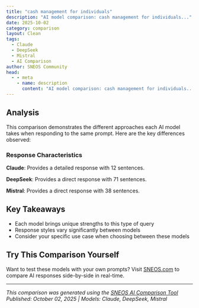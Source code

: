 ```yaml
---
title: "cash management for individuals"
description: "AI model comparison: cash management for individuals..."
date: 2025-10-02
category: comparison
layout: Clean
tags:
  - Claude
  - DeepSeek
  - Mistral
  - AI Comparison
author: SNEOS Community
head:
  - - meta
    - name: description
      content: "AI model comparison: cash management for individuals..."
---
```


<ChatComparison
  title="cash management for individuals"
  prompt="cash management for individuals"
  :responses='{"Claude": "# Cash Management for Individuals\n\nCash management is the process of efficiently handling your liquid funds to ensure you have access to money when needed while maximizing returns and minimizing risk.\n\n## Core Principles\n\n### 1. **Emergency Fund Priority**\n- Maintain 3-6 months of living expenses in easily accessible accounts\n- Keep this separate from other savings goals\n- Consider high-yield savings accounts or money market funds\n\n### 2. **Liquidity Ladder**\nStructure your cash based on when you\u0027ll need it:\n- **Immediate needs** (0-30 days): Checking account\n- **Short-term needs** (1-12 months): High-yield savings, CDs\n- **Medium-term goals** (1-3 years): CDs, treasury bills, money market funds\n\n## Best Cash Management Tools\n\n### **High-Yield Savings Accounts**\n- FDIC insured up to $250,000\n- Currently offering 4-5% APY (rates vary)\n- Easy access to funds\n- Good for emergency funds\n\n### **Money Market Accounts**\n- Higher interest than traditional savings\n- Limited monthly transactions\n- Often require higher minimum balances\n\n### **Certificates of Deposit (CDs)**\n- Fixed interest rates\n- Terms from 3 months to 5\u002B years\n- Early withdrawal penalties\n- Good for funds you won\u0027t need soon\n\n### **Treasury Securities**\n- T-bills (4 weeks to 1 year)\n- Backed by U.S. government\n- Purchased through TreasuryDirect.gov\n- Interest exempt from state/local taxes\n\n## Optimization Strategies\n\n### **Account Allocation**\n- **Checking**: 1-2 months of expenses for daily needs\n- **High-yield savings**: Emergency fund \u002B short-term goals\n- **CDs/T-bills**: Funds you won\u0027t need for 6\u002B months\n\n### **Rate Shopping**\n- Compare APYs regularly\n- Consider online banks for higher rates\n- Watch for promotional rates and requirements\n\n### **Minimize Fees**\n- Choose accounts with no monthly fees\n- Avoid minimum balance penalties\n- Use in-network ATMs\n\n## Common Mistakes to Avoid\n\n- Keeping too much in low-interest checking accounts\n- Not having an adequate emergency fund\n- Chasing rates without considering accessibility\n- Ignoring FDIC insurance limits\n- Not automating savings\n\n## Action Steps\n\n1. **Calculate** your monthly expenses to determine emergency fund needs\n2. **Research** high-yield savings options\n3. **Automate** transfers to savings accounts\n4. **Review** and rebalance quarterly\n5. **Track** interest earnings for tax purposes\n\nWould you like me to elaborate on any specific aspect of cash management or help you create a personalized cash management strategy?", "DeepSeek": "Of course. Cash management for individuals isn\u0027t just about how much physical currency you have in your wallet. It\u0027s the strategic process of managing your liquid assets (cash and cash-equivalents) to meet your daily needs, cover emergencies, and achieve your short-term financial goals, all while maximizing its potential.\n\nHere is a comprehensive guide to cash management for individuals.\n\n---\n\n### The Core Philosophy: The \u0022Why\u0022\n\nThe primary goals of effective personal cash management are:\n\n1. **Security \u0026 Emergency Preparedness:** Having a buffer to cover unexpected expenses (car repair, medical bill, job loss) without going into debt.\n2. **Liquidity:** Ensuring you have immediate or near-immediate access to funds when you need them.\n3. **Meeting Daily Obligations:** Smoothly managing your income and expenses so bills are paid on time.\n4. **Optimizing Value:** Earning a return on your cash instead of letting it sit idle and lose value to inflation.\n5. **Reducing Financial Stress:** Knowing you have a plan and a safety net provides immense peace of mind.\n\n---\n\n### The Essential Framework: A Tiered Approach\n\nThink of your cash as sitting in different \u0022buckets,\u0022 each with a specific purpose and level of accessibility.\n\n#### Tier 1: The Transaction Account (Everyday Cash)\n\nThis is the cash you use for daily life.\n\n* **What it is:** Your primary checking account.\n* **Purpose:** Receiving paychecks, paying bills (rent, mortgage, utilities), debit card purchases, ATM withdrawals.\n* **How much to keep:** Enough to cover 1-2 months of essential living expenses, plus a small buffer. The goal is to avoid overdrafts and monthly fees, not to grow wealth here.\n* **Key Tip:** Use a high-yield checking account if you can find one, but don\u0027t expect significant interest. Its job is accessibility, not growth.\n\n#### Tier 2: The Emergency Fund (Your Financial Shock Absorber)\n\nThis is your most important financial safety net.\n\n* **What it is:** A separate, dedicated savings account.\n* **Purpose:** To cover true emergencies\u2014unexpected job loss, major car or home repairs, significant medical expenses.\n* **How much to keep:**\n * **Starter Goal:** $1,000 or one month of expenses.\n * **Basic Goal:** 3-6 months\u0027 worth of essential living expenses.\n * **Robust Goal:** 6-12 months\u0027 worth (recommended for freelancers, single-income households, or those in volatile industries).\n* **Where to keep it:** A **High-Yield Savings Account (HYSA)**. HYSAs are offered by online banks and typically pay much higher interest rates than traditional brick-and-mortar bank savings accounts, while still being FDIC-insured and liquid.\n* **Key Tip:** **Do not touch this for non-emergencies.** A vacation or a new TV is not an emergency.\n\n#### Tier 3: Short-Term Savings Goals (Planned Expenses)\n\nThis is for expenses you know are coming within the next 1-5 years.\n\n* **What it is:** Separate savings accounts or \u0022sub-accounts\u0022 (many online banks let you create these) for specific goals.\n* **Purpose:** Saving for a down payment on a house, a new car, a wedding, a major vacation, or a new roof.\n* **How much to keep:** The target amount you need for each goal.\n* **Where to keep it:** Also in **High-Yield Savings Accounts**, or for slightly longer-term goals (3-5 years), consider **Certificates of Deposit (CDs)** or **Treasury Bills** for a bit higher yield, accepting a slight reduction in liquidity.\n* **Key Tip:** Name your accounts! Seeing \u0022Car Fund\u0022 or \u0022Italy Trip\u0022 is powerful motivation.\n\n---\n\n### Key Tools and Accounts for Cash Management\n\n| Account Type | Best For | Pros | Cons |\n| :--- | :--- | :--- | :--- |\n| **Checking Account** | Daily transactions, bill pay | High liquidity, debit card, checks | Very low (or zero) interest |\n| **High-Yield Savings (HYSA)** | Emergency Fund, Short-Term Goals | Higher interest, FDIC-insured, liquid | Limited withdrawals (6 per month), not for daily spending |\n| **Money Market Account (MMA)** | Emergency Fund, Larger Balances | HYSA-like rates, sometimes with check-writing | Higher minimum balance requirements, limited transactions |\n| **Certificates of Deposit (CDs)** | Goals with a Fixed Timeline (e.g., 1 year) | Higher fixed rate than HYSAs | Penalty for early withdrawal, no liquidity |\n| **Treasury Bills (T-Bills)** | Sophisticated savers, State tax-free interest | Very safe (backed by US gov\u0027t), exempt from state tax | Purchased through TreasuryDirect or a broker, less convenient |\n\n---\n\n### The Actionable System: Putting It All Together\n\n1. **Track Your Cash Flow:** For one month, track every dollar you earn and spend. You can\u0027t manage what you don\u0027t measure.\n2. **Create a Budget:** Allocate your income to specific categories (needs, wants, savings/debt). The **50/30/20 rule** is a great starting point:\n * **50%** on Needs (rent, groceries, utilities)\n * **30%** on Wants (dining out, entertainment)\n * **20%** on Savings \u0026 Debt Repayment\n3. **Automate Everything:**\n * Set up direct deposit for your paycheck.\n * Automate transfers to your Emergency Fund and Short-Term Goal accounts right when you get paid. This is **\u0022paying yourself first.\u0022**\n * Automate your bill payments to avoid late fees.\n4. **Optimize Your Accounts:**\n * Do you have a HYSA for your emergency fund? If not, open one today (it takes ~15 minutes online).\n * Are you paying any bank fees? If so, find a bank that doesn\u0027t charge them.\n5. **Review and Rebalance Monthly:** Check your budget vs. your actual spending. See if your cash levels in each \u0022bucket\u0022 are on track. Adjust as needed.\n\n### Common Pitfalls to Avoid\n\n* **Letting large sums sit in a checking account:** This cash is losing purchasing power to inflation.\n* **Confusing \u0022savings account\u0022 with \u0022emergency fund\u0022:** A savings account for a vacation is not an emergency fund.\n* **Not having an emergency fund:** This is the #1 reason people fall into high-interest credit card debt.\n* **Being too conservative (or too risky):** Don\u0027t keep $50,000 in a checking account. Conversely, don\u0027t invest your emergency fund in the stock market where it could drop 30% right when you need it.\n\n### Final Takeaway\n\nEffective cash management is the foundation of personal financial health. It\u0027s a simple, systematic process of:\n**Earning -\u003E Allocating (Budgeting) -\u003E Distributing (into Tiers) -\u003E Automating.**\n\nBy implementing this tiered system, you ensure your money is always in the right place, working for you, and ready when life happens.\n\n***Disclaimer:*** *This information is for educational purposes only and does not constitute financial advice. Please consult with a qualified financial advisor for advice tailored to your specific situation.*", "Mistral": "Effective cash management is crucial for individuals to maintain financial stability and achieve long-term financial goals. Here are some key strategies for managing cash effectively:\n\n### 1. **Budgeting**\n - **Create a Budget:** Track your income and expenses to understand where your money is going. Use budgeting tools or apps to help you stay organized.\n - **Categorize Expenses:** Divide your expenses into categories such as housing, food, transportation, entertainment, and savings.\n - **Set Limits:** Establish spending limits for each category to ensure you don\u0027t overspend.\n\n### 2. **Emergency Fund**\n - **Build an Emergency Fund:** Aim to save 3-6 months\u0027 worth of living expenses. This fund can cover unexpected costs like medical emergencies, car repairs, or job loss.\n - **Separate Account:** Keep your emergency fund in a separate, easily accessible account, such as a high-yield savings account.\n\n### 3. **Savings and Investments**\n - **Automate Savings:** Set up automatic transfers from your checking account to your savings account to ensure consistent savings.\n - **Diversify Investments:** Consider a mix of low-risk and high-risk investments to balance growth and security.\n - **Retirement Planning:** Contribute to retirement accounts like 401(k)s or IRAs to take advantage of tax benefits and compound interest.\n\n### 4. **Debt Management**\n - **Prioritize Debt Repayment:** Focus on paying off high-interest debts first, such as credit card balances.\n - **Consolidate Debt:** Consider consolidating multiple debts into a single loan with a lower interest rate.\n - **Avoid New Debt:** Be cautious about taking on new debt, especially if it\u0027s for non-essential items.\n\n### 5. **Cash Flow Management**\n - **Monitor Cash Flow:** Regularly review your cash inflows (income) and outflows (expenses) to ensure you\u0027re not spending more than you earn.\n - **Plan for Irregular Income:** If you have irregular income, create a buffer in your budget to cover lean months.\n\n### 6. **Insurance**\n - **Adequate Coverage:** Ensure you have adequate insurance coverage for health, auto, home, and life to protect against financial risks.\n - **Review Policies:** Periodically review your insurance policies to ensure they meet your current needs and are cost-effective.\n\n### 7. **Tax Planning**\n - **Understand Tax Obligations:** Be aware of your tax obligations and plan accordingly to avoid surprises.\n - **Maximize Deductions:** Take advantage of tax deductions and credits to reduce your taxable income.\n - **File on Time:** File your taxes on time to avoid penalties and interest.\n\n### 8. **Financial Education**\n - **Stay Informed:** Keep up-to-date with financial news and trends that could impact your financial situation.\n - **Seek Professional Advice:** Consider consulting with a financial advisor for personalized advice and strategies.\n\n### 9. **Goal Setting**\n - **Set Financial Goals:** Define short-term and long-term financial goals, such as buying a house, starting a business, or planning a vacation.\n - **Track Progress:** Regularly review your progress towards these goals and adjust your strategies as needed.\n\n### 10. **Technology and Tools**\n - **Use Financial Apps:** Utilize budgeting apps, investment apps, and other financial tools to help you manage your money more effectively.\n - **Automate Payments:** Set up automatic payments for recurring bills to avoid late fees and ensure timely payments.\n\nBy implementing these strategies, individuals can better manage their cash flow, build financial security, and work towards achieving their financial goals."}' 
  published-date="12:19"
/>

## Analysis

This comparison demonstrates the different approaches each AI model takes when responding to the same prompt. Here are the key differences observed:

### Response Characteristics

**Claude**: Provides a detailed response with 12 sentences. 

**DeepSeek**: Provides a direct response with 71 sentences. 

**Mistral**: Provides a direct response with 38 sentences. 

## Key Takeaways

- Each model brings unique strengths to this type of query
- Response styles vary significantly between models
- Consider your specific use case when choosing between these models

## Try This Comparison Yourself

Want to test these models with your own prompts? Visit [SNEOS.com](https://sneos.com) to compare AI responses side-by-side in real-time.

---

*This comparison was generated using the [SNEOS AI Comparison Tool](https://sneos.com)*
*Published: October 02, 2025 | Models: Claude, DeepSeek, Mistral*
